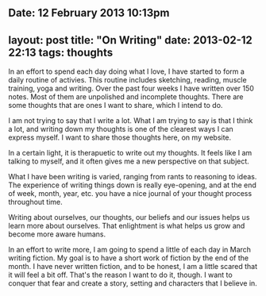 Date: 12 February 2013 10:13pm
---
layout: post
title: "On Writing"
date: 2013-02-12 22:13
tags: thoughts
---

In an effort to spend each day doing what I love, I have started to form a daily routine of activies. This routine includes sketching, reading, muscle training, yoga and writing. Over the past four weeks I have written over 150 notes. Most of them are unpolished and incomplete thoughts. There are some thoughts that are ones I want to share, which I intend to do.

I am not trying to say that I write a lot. What I am trying to say is that I think a lot, and writing down my thoughts is one of the clearest ways I can express myself. I want to share those thoughts here, on my website.

In a certain light, it is therapuetic to write out my thoughts. It feels like I am talking to myself, and it often gives me a new perspective on that subject.

What I have been writing is varied, ranging from rants to reasoning to ideas. The experience of writing things down is really eye-opening, and at the end of week, month, year, etc. you have a nice journal of your thought process throughout time.

Writing about ourselves, our thoughts, our beliefs and our issues helps us learn more about ourselves. That enlightment is what helps us grow and become more aware humans.

In an effort to write more, I am going to spend a little of each day in March writing fiction. My goal is to have a short work of fiction by the end of the month. I have never written fiction, and to be honest, I am a little scared that it will feel a bit off. That's the reason I want to do it, though. I want to conquer that fear and create a story, setting and characters that I believe in.
